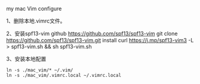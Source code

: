 my mac Vim configure

1、删除本地.vimrc文件。

2、安装spf13-vim github  https://github.com/spf13/spf13-vim
    git clone https://github.com/spf13/spf13-vim.git
    install
    curl https://j.mp/spf13-vim3 -L > spf13-vim.sh && sh spf13-vim.sh

3、安装本地配置
    
    ln -s ./mac_vim/* ~/.vim/
    ln -s ./mac_vim/.vimrc.local ~/.vimrc.local
